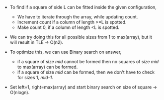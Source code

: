 - To find if a square of side L can be fitted inside the given configuration,
  - We have to iterate through the array, while updating count.
  - Increment count if a column of length >=L is spotted.
  - Make count 0, if a column of length <L is spotted.

- We can try doing this for all possible sizes from 1 to max(array), but it will result in TLE -> O(n2).
- To optimize this, we can use Binary search on answer,
  - if a square of size *mid* cannot be formed then no squares of size *mid* to max(array) can be formed.
  - if a square of size *mid* can be formed, then we don't have to check for sizes 1, *mid-1*.
- Set left=1, right=max(array) and start binary search on size of square -> O(nlogn).
